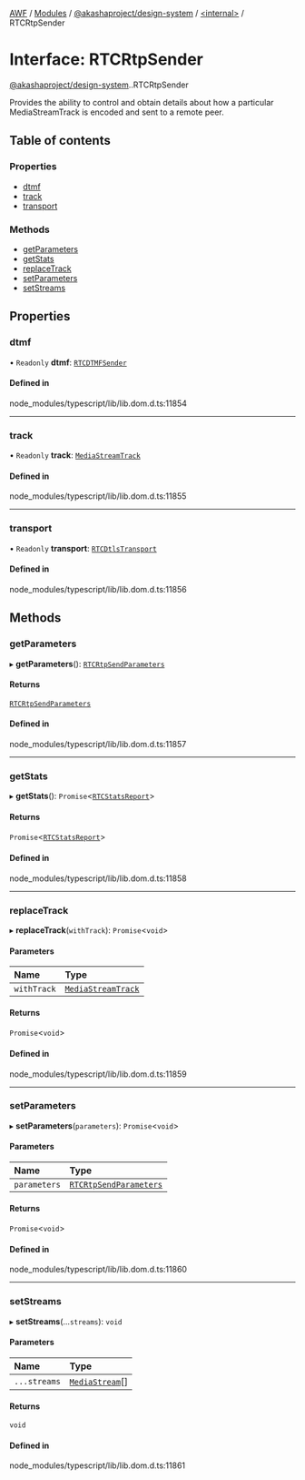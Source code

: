 [AWF](../README.md) / [Modules](../modules.md) / [@akashaproject/design-system](../modules/akashaproject_design_system.md) / [<internal\>](../modules/akashaproject_design_system._internal_.md) / RTCRtpSender

# Interface: RTCRtpSender

[@akashaproject/design-system](../modules/akashaproject_design_system.md).[<internal>](../modules/akashaproject_design_system._internal_.md).RTCRtpSender

Provides the ability to control and obtain details about how a particular MediaStreamTrack is encoded and sent to a remote peer.

## Table of contents

### Properties

- [dtmf](akashaproject_design_system._internal_.RTCRtpSender.md#dtmf)
- [track](akashaproject_design_system._internal_.RTCRtpSender.md#track)
- [transport](akashaproject_design_system._internal_.RTCRtpSender.md#transport)

### Methods

- [getParameters](akashaproject_design_system._internal_.RTCRtpSender.md#getparameters)
- [getStats](akashaproject_design_system._internal_.RTCRtpSender.md#getstats)
- [replaceTrack](akashaproject_design_system._internal_.RTCRtpSender.md#replacetrack)
- [setParameters](akashaproject_design_system._internal_.RTCRtpSender.md#setparameters)
- [setStreams](akashaproject_design_system._internal_.RTCRtpSender.md#setstreams)

## Properties

### dtmf

• `Readonly` **dtmf**: [`RTCDTMFSender`](../modules/akashaproject_design_system._internal_.md#rtcdtmfsender)

#### Defined in

node_modules/typescript/lib/lib.dom.d.ts:11854

___

### track

• `Readonly` **track**: [`MediaStreamTrack`](../modules/akashaproject_design_system._internal_.md#mediastreamtrack)

#### Defined in

node_modules/typescript/lib/lib.dom.d.ts:11855

___

### transport

• `Readonly` **transport**: [`RTCDtlsTransport`](../modules/akashaproject_design_system._internal_.md#rtcdtlstransport)

#### Defined in

node_modules/typescript/lib/lib.dom.d.ts:11856

## Methods

### getParameters

▸ **getParameters**(): [`RTCRtpSendParameters`](akashaproject_design_system._internal_.RTCRtpSendParameters.md)

#### Returns

[`RTCRtpSendParameters`](akashaproject_design_system._internal_.RTCRtpSendParameters.md)

#### Defined in

node_modules/typescript/lib/lib.dom.d.ts:11857

___

### getStats

▸ **getStats**(): `Promise`<[`RTCStatsReport`](../modules/akashaproject_design_system._internal_.md#rtcstatsreport)\>

#### Returns

`Promise`<[`RTCStatsReport`](../modules/akashaproject_design_system._internal_.md#rtcstatsreport)\>

#### Defined in

node_modules/typescript/lib/lib.dom.d.ts:11858

___

### replaceTrack

▸ **replaceTrack**(`withTrack`): `Promise`<`void`\>

#### Parameters

| Name | Type |
| :------ | :------ |
| `withTrack` | [`MediaStreamTrack`](../modules/akashaproject_design_system._internal_.md#mediastreamtrack) |

#### Returns

`Promise`<`void`\>

#### Defined in

node_modules/typescript/lib/lib.dom.d.ts:11859

___

### setParameters

▸ **setParameters**(`parameters`): `Promise`<`void`\>

#### Parameters

| Name | Type |
| :------ | :------ |
| `parameters` | [`RTCRtpSendParameters`](akashaproject_design_system._internal_.RTCRtpSendParameters.md) |

#### Returns

`Promise`<`void`\>

#### Defined in

node_modules/typescript/lib/lib.dom.d.ts:11860

___

### setStreams

▸ **setStreams**(...`streams`): `void`

#### Parameters

| Name | Type |
| :------ | :------ |
| `...streams` | [`MediaStream`](../modules/akashaproject_design_system._internal_.md#mediastream)[] |

#### Returns

`void`

#### Defined in

node_modules/typescript/lib/lib.dom.d.ts:11861
